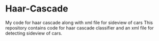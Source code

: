 # Haar-Cascade
My code for haar cascade along with xml file for sideview of cars
This repository contains code for haar cascade classifier and an xml file for detecting sideview of cars.
